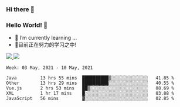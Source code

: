 ### Hi there 👋
### Hello World! 🙌

- 🌱 I’m currently learning ...
- 📖目前正在努力的学习之中!

<a href="https://github.com/anuraghazra/github-readme-stats">
  <img src="https://github-readme-stats.vercel.app/api?username=keyboardWithDream&show_icons=true&repo=github-readme-stats" />
</a>
<a href="https://github.com/anuraghazra/convoychat">
  <img src="https://github-readme-stats.vercel.app/api/top-langs/?username=keyboardWithDream&layout=compact&repo=convoychat" />
</a>



<!--START_SECTION:waka-->
```text
Week: 03 May, 2021 - 10 May, 2021

Java         13 hrs 55 mins  ██████████▒░░░░░░░░░░░░░░   41.85 % 
Other        13 hrs 29 mins  ██████████░░░░░░░░░░░░░░░   40.55 % 
Vue.js       2 hrs 53 mins   ██▒░░░░░░░░░░░░░░░░░░░░░░   08.69 % 
XML          1 hr 17 mins    █░░░░░░░░░░░░░░░░░░░░░░░░   03.88 % 
JavaScript   56 mins         ▓░░░░░░░░░░░░░░░░░░░░░░░░   02.85 % 
```
<!--END_SECTION:waka-->
